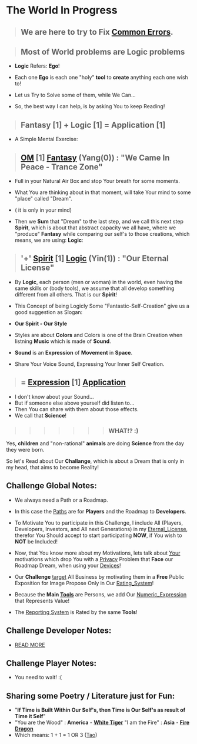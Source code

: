 # The World In Progress

> ## We are here to try to Fix [Common Errors](./404.md).

> ## Most of <b>World</b> problems are <b>Logic</b> problems

- <b>Logic</b> Refers: <b>Ego</b>!

- Each one <b>Ego</b> is each one "holy" <b>tool</b> to <b>create</b> anything each one wish to!

- Let us Try to Solve some of them, while We Can...

- So, the best way I can help, is by asking You to keep Reading!

> ## <b>Fantasy</b> [1] + <b>Logic</b> [1] = <b>Application</b> [1]

- A Simple Mental Exercise:

> ## [OM](https://www.odicforcesounds.com/#/three/you/tell/me) [1] [Fantasy](./docs/Tao/Yang/0/Fantasy/Fantasy.md) (**Yang**(0)) : "We Came In Peace - Trance Zone"

- Full in your Natural Air Box and stop Your breath for some moments.

- What You are thinking about in that moment, will take Your mind to some "place" called "Dream". 
- ( it is only in your mind) 
- Then we <b>Sum</b> that "Dream" to the last step, and we call this next step  <b>Spirit</b>, which is about that abstract capacity we all have, where we "produce" <b>Fantasy</b> while comparing our self's to those creations, which means, we are using: <b>Logic</b>:

> ## '+' [Spirit](https://www.odicforcesounds.com/#/secret/responsability/exposed) [1] [Logic](./docs/Tao/Yin/1/Logic/Logic.md) (**Yin**(1)) : "Our Eternal License"

- By <b>Logic</b>, each person (men or woman) in the world, even having the same skills or (body tools), we assume that all develop  something different from all others. That is our <b>Spirit</b>! 

- This Concept of being Logicly Some "Fantastic-Self-Creation" give us a good suggestion as Slogan:

- <b>Our Spirit - Our Style</b>

- Styles are about <b>Colors</b> and Colors is one of the Brain Creation when listning <b>Music</b> which is made of <b>Sound</b>.

- <b>Sound</b> is an <b>Expression</b> of <b>Movement</b> in <b>Space</b>.

- Share Your Voice Sound, Expressing Your Inner Self Creation.

> ## = [Expression](https://www.odicforcesounds.com/#/expression) [1] [Application](./docs/Tao/Tao.md)

- I don't know about your Sound...
- But if someone else above yourself did listen to...
- Then You can share with them about those effects.
- We call that <b>Science</b>!

>>>>>>> ### WHAT!? :) 

Yes, <b>children</b> and "non-rational" <b>animals</b> are doing <b>Science</b> from the day they were born.

So let's Read about Our <b>Challange</b>, which is about a Dream that is only in my head, that aims to become Reality!

## <b>Challenge</b> Global Notes:

- We always need a Path or a Roadmap.
- In this case the [Paths](./docs/Tao/Fragments/Path/README.md) are for <b>Players</b> and the Roadmap to <b>Developers</b>.
- To Motivate You to participate in this Challenge, I include All (Players, Developers, Investors, and All next Generations) in my [Eternal_License](LICENSE.md), therefor You Should accept to start participating <b>NOW</b>, if You wish to <b>NOT</b> be Included!

- Now, that You know more about my Motivations, lets talk about [Your](./docs/Tao/Fragments/UserInterface/README.md) motivations which drop You with a [Privacy](./docs/Tao/Fragments/Privacy/README.md) Problem that <b>Face</b> our Roadmap Dream, when using your [Devices](./docs/Tao/Fragments/Devices/README.md)!

- Our <b>Challenge</b> [target](./docs/Tao/Fragments/About/README.md) All Business by motivating them in a <b>Free</b> Public Exposition for Image Propose Only in Our [Rating_System](./docs/Tao/Fragments/Rating/README.md)!

- Because the <b>Main [Tools](./docs/Tao/Fragments/Concerns/HR.md)</b> are Persons, we add Our [Numeric_Expression](./docs/Tao/Fragments/OdicPoints/README.md) that Represents Value!

- The [Reporting System](./docs/Tao/Fragments/BlackBox/README.md) is Rated by the same <b>Tools</b>!

## <b>Challenge</b> Developer Notes:

- [READ MORE](./docs/Tao/Yin/1/Logic/Github/Developers.md)

## <b>Challenge</b> Player Notes:

- You need to wait! :(

## Sharing some <b>Poetry / Literature</b> just for Fun:

- "**If Time is Built Within Our Self's, then Time is Our Self's as result of Time it Self**"
- "You are the Wood" : **America** - **[White Tiger](./letters/Tigber_America)**
   "I am the Fire" : **Asia** - **[Fire Dragon](./letters/Dragon_Asia.md)**
- Which means: 1 + 1 = 1 OR 3 ([Tao](https://www.odicforcesounds.com/#/tao))